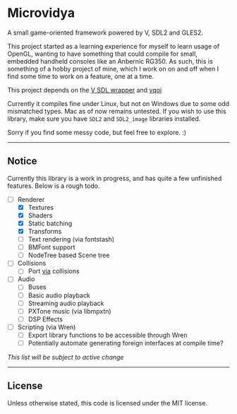 # Microvidya
A small game-oriented framework powered by V, SDL2 and GLES2. 

This project started as a learning experience for myself to learn usage of OpenGL, wanting to have something that could compile for small, embedded handheld consoles like an Anbernic RG350. As such, this is something of a hobby project of mine, which I work on on and off when I find some time to work on a feature, one at a time.

This project depends on the [V SDL wrapper](https://github.com/vlang/sdl) and [vqoi](https://github.com/Le0Developer/vqoi)

Currently it compiles fine under Linux, but not on Windows due to some odd mismatched types. Mac as of now remains untested. If you wish to use this library, make sure you have `SDL2` and `SDL2_image` libraries installed.

Sorry if you find some messy code, but feel free to explore. :)
___
## Notice
Currently this library is a work in progress, and has quite a few unfinished features. Below is a rough todo.

- [ ] Renderer
  - [x] Textures
  - [x] Shaders
  - [x] Static batching
  - [x] Transforms
  - [ ] Text rendering (via fontstash)
  - [ ] BMFont support
  - [ ] NodeTree based Scene tree
- [ ] Collisions
  - [ ] Port [via](https://github.com/prime31/via) collisions
- [ ] Audio
  - [ ] Buses
  - [ ] Basic audio playback
  - [ ] Streaming audio playback
  - [ ] PXTone music (via libmpxtn)
  - [ ] DSP Effects
- [ ] Scripting (via Wren)
  - [ ] Export library functions to be accessible through Wren
  - [ ] Potentially automate generating foreign interfaces at compile time?

*This list will be subject to active change*
___
## License
Unless otherwise stated, this code is licensed under the MIT license.